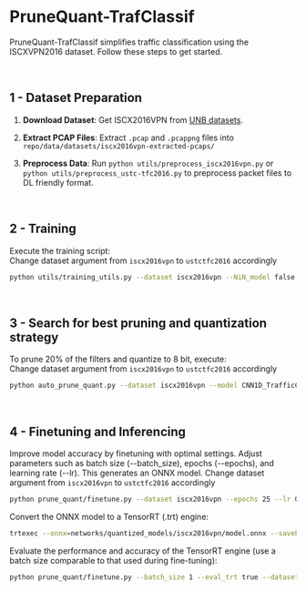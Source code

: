 # PruneQuant-TrafClassif

PruneQuant-TrafClassif simplifies traffic classification using the ISCXVPN2016 dataset. Follow these steps to get started.


&nbsp;
&nbsp;
&nbsp;
&nbsp;
&nbsp;

## 1 - Dataset Preparation

1. **Download Dataset**: Get ISCX2016VPN from [UNB datasets](https://www.unb.ca/cic/datasets/vpn.html).

2. **Extract PCAP Files**:
   Extract `.pcap` and `.pcappng` files into `repo/data/datasets/iscx2016vpn-extracted-pcaps/`

3. **Preprocess Data**:
   Run `python utils/preprocess_iscx2016vpn.py` or `python utils/preprocess_ustc-tfc2016.py` to preprocess packet files to DL friendly format.

&nbsp;
&nbsp;
&nbsp;
&nbsp;
&nbsp;


## 2 - Training

Execute the training script:\
Change dataset argument from `iscx2016vpn`  to `ustctfc2016` accordingly
```bash
python utils/training_utils.py --dataset iscx2016vpn --NiN_model false --epochs 250 --batch_size 128
```

&nbsp;
&nbsp;
&nbsp;
&nbsp;
&nbsp;



## 3 - Search for best pruning and quantization strategy
To prune 20% of the filters and quantize to 8 bit, execute:\
Change dataset argument from `iscx2016vpn`  to `ustctfc2016` accordingly
```bash
python auto_prune_quant.py --dataset iscx2016vpn --model CNN1D_TrafficClassification --prune_ratio 0.2 --qat_epochs 5 --data_bsize 1024 --seed 2024 --action_std 0.5 --max_episodes 1000 | tee logs/iscx2016vpn/prune0.20_qatepch5_bsize1024_actionstd0.5_maxepsd1000.txt
```

&nbsp;
&nbsp;
&nbsp;
&nbsp;
&nbsp;


## 4 - Finetuning and Inferencing

Improve model accuracy by finetuning with optimal settings. Adjust parameters such as batch size (--batch_size), epochs (--epochs), and learning rate (--lr). This generates an ONNX model. Change dataset argument from `iscx2016vpn`  to `ustctfc2016` accordingly
```bash
python prune_quant/finetune.py --dataset iscx2016vpn --epochs 25 --lr 0.001 --batch_size 32
```
Convert the ONNX model to a TensorRT (.trt) engine:
```bash
trtexec --onnx=networks/quantized_models/iscx2016vpn/model.onnx --saveEngine=networks/quantized_models/iscx2016vpn/model_engine.trt --int8 
```
Evaluate the performance and accuracy of the TensorRT engine (use a batch size comparable to that used during fine-tuning):
```bash
python prune_quant/finetune.py --batch_size 1 --eval_trt true --dataset iscx2016vpn
```

